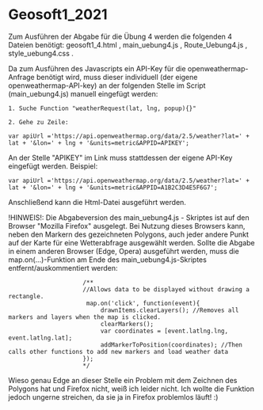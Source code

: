 # Geosoft1_2021
Zum Ausführen der Abgabe für die Übung 4 werden die folgenden 4 Dateien benötigt: geosoft1_4.html , main_uebung4.js , Route_Uebung4.js , style_uebung4.css .

Da zum Ausführen des Javascripts ein API-Key für die openweathermap-Anfrage benötigt wird, muss dieser individuell (der eigene openweathermap-API-key) an der folgenden Stelle im Script (main_uebung4.js) manuell eingefügt werden:

    1. Suche Function "weatherRequest(lat, lng, popup){}"

    2. Gehe zu Zeile:

    var apiUrl ='https://api.openweathermap.org/data/2.5/weather?lat=' + lat + '&lon=' + lng + '&units=metric&APPID=APIKEY';

An der Stelle "APIKEY" im Link muss stattdessen der eigene API-Key eingefügt werden. Beispiel:

    var apiUrl ='https://api.openweathermap.org/data/2.5/weather?lat=' + lat + '&lon=' + lng + '&units=metric&APPID=A1B2C3D4E5F6G7';

Anschließend kann die Html-Datei ausgeführt werden.
    
!HINWEIS!: Die Abgabeversion des main_uebung4.js - Skriptes ist auf den Browser "Mozilla Firefox" ausgelegt. Bei Nutzung dieses Browsers kann, neben den Markern des gezeichneten Polygons,
           auch jeder andere Punkt auf der Karte für eine Wetterabfrage ausgewählt werden.
           Sollte die Abgabe in einem anderen Browser (Edge, Opera) ausgeführt werden, muss die map.on(...)-Funktion am Ende des main_uebung4.js-Skriptes entfernt/auskommentiert werden:
        
                         /**
                         //Allows data to be displayed without drawing a rectangle.
                          map.on('click', function(event){
                              drawnItems.clearLayers(); //Removes all markers and layers when the map is clicked.
                              clearMarkers();
                              var coordinates = [event.latlng.lng, event.latlng.lat];
                              addMarkerToPosition(coordinates); //Then calls other functions to add new markers and load weather data
                         });
                         */
         
Wieso genau Edge an dieser Stelle ein Problem mit dem Zeichnen des Polygons hat und Firefox nicht, weiß ich leider nicht. Ich wollte die Funktion jedoch ungerne streichen, 
da sie ja in Firefox problemlos läuft! :) 
